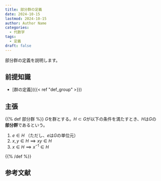 ```yaml
---
title: 部分群の定義
date: 2024-10-15
lastmod: 2024-10-15
author: Author Name
categories:
  - 代数学
tags:
  - 定義
draft: false
---
```


部分群の定義を説明します。

<!--more-->

## 前提知識

- [群の定義]({{< ref "def_group" >}})

## 主張

{{% def 部分群 %}}
$G$を群とする。$H \subset G$が以下の条件を満たすとき、$H$は$G$の**部分群**であるという。

1. $e \in H$ （ただし、$e$は$G$の単位元）
2. $x, y \in H \implies xy \in H$
3. $x \in H \implies x^{-1} \in H$

{{% /def %}}

## 参考文献
